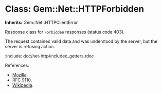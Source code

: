 # Class: Gem::Net::HTTPForbidden
**Inherits:** Gem::Net::HTTPClientError
    

Response class for `Forbidden` responses (status code 403).

The request contained valid data and was understood by the server, but the
server is refusing action.

:include: doc/net-http/included_getters.rdoc

References:

*   [Mozilla](https://developer.mozilla.org/en-US/docs/Web/HTTP/Status/403).
*   [RFC
    9110](https://www.rfc-editor.org/rfc/rfc9110.html#name-403-forbidden).
*   [Wikipedia](https://en.wikipedia.org/wiki/List_of_HTTP_status_codes#403).



